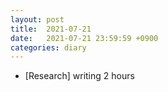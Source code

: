 ```yaml
---
layout: post
title:  2021-07-21
date:   2021-07-21 23:59:59 +0900
categories: diary
---
```


- [Research] writing 2 hours
